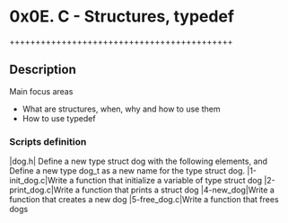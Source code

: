 # 0x0E. C - Structures, typedef
+++++++++++++++++++++++++++++++++++++++++++
## Description
Main focus areas
- What are structures, when, why and how to use them
- How to use typedef
### Scripts definition
|dog.h| Define a new type struct dog with the following elements, and Define a new type dog_t as a new name for the type struct dog.
|1-init_dog.c|Write a function that initialize a variable of type struct dog
|2-print_dog.c|Write a function that prints a struct dog
|4-new_dog|Write a function that creates a new dog
|5-free_dog.c|Write a function that frees dogs

